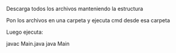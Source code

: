 Descarga todos los archivos manteniendo la estructura

Pon los archivos en una carpeta y ejecuta cmd desde esa carpeta

Luego ejecuta:

javac Main.java
java Main
